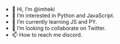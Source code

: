 - 👋 Hi, I’m @imheki
- 👀 I’m interested in Python and JavaScript.
- 🌱 I’m currently learning JS and PY.
- 💞️ I’m looking to collaborate on Twitter.
- 📫 How to reach me discord.

<!---
imheki/imheki is a ✨ special ✨ repository because its `README.md` (this file) appears on your GitHub profile.
You can click the Preview link to take a look at your changes.
--->
